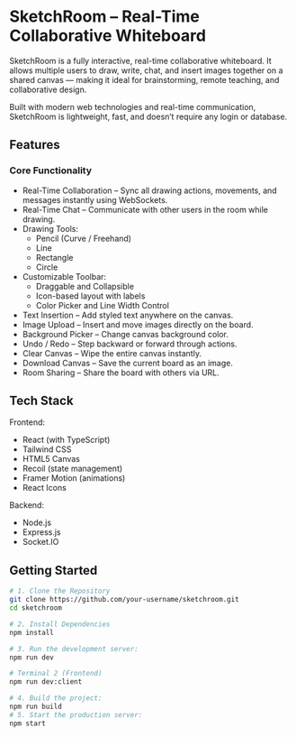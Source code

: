 # SketchRoom – Real-Time Collaborative Whiteboard

SketchRoom is a fully interactive, real-time collaborative whiteboard. It allows multiple users to draw, write, chat, and insert images together on a shared canvas — making it ideal for brainstorming, remote teaching, and collaborative design.

Built with modern web technologies and real-time communication, SketchRoom is lightweight, fast, and doesn’t require any login or database.

## Features

### Core Functionality

- Real-Time Collaboration – Sync all drawing actions, movements, and messages instantly using WebSockets.
- Real-Time Chat – Communicate with other users in the room while drawing.
- Drawing Tools:
  - Pencil (Curve / Freehand)
  - Line
  - Rectangle
  - Circle
- Customizable Toolbar:
  - Draggable and Collapsible
  - Icon-based layout with labels
  - Color Picker and Line Width Control
- Text Insertion – Add styled text anywhere on the canvas.
- Image Upload – Insert and move images directly on the board.
- Background Picker – Change canvas background color.
- Undo / Redo – Step backward or forward through actions.
- Clear Canvas – Wipe the entire canvas instantly.
- Download Canvas – Save the current board as an image.
- Room Sharing – Share the board with others via URL.

## Tech Stack

Frontend:
- React (with TypeScript)
- Tailwind CSS
- HTML5 Canvas
- Recoil (state management)
- Framer Motion (animations)
- React Icons

Backend:
- Node.js
- Express.js
- Socket.IO

## Getting Started

```bash
# 1. Clone the Repository
git clone https://github.com/your-username/sketchroom.git
cd sketchroom

# 2. Install Dependencies
npm install

# 3. Run the development server:
npm run dev

# Terminal 2 (Frontend)
npm run dev:client

# 4. Build the project:
npm run build
# 5. Start the production server:
npm start
